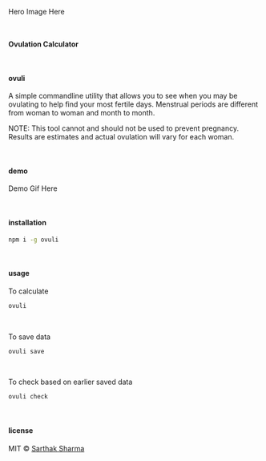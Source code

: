 <p align="center">
  <!-- <img src="./hero.png" height="200px"/> -->
  <p>Hero Image Here</p>
  <br><br>
  <b>Ovulation Calculator</b>
  <br>
</p>

&nbsp;

#### ovuli

A simple commandline utility that allows you to see when you may be ovulating to help find your most fertile days. Menstrual periods are different from woman to woman and month to month.

NOTE: This tool cannot and should not be used to prevent pregnancy. Results are estimates and actual ovulation will vary for each woman.

&nbsp;

#### demo

<p align="center">
  <!-- <img src="./demo.svg"> -->
  <p>Demo Gif Here</p>
</p>

&nbsp;

#### installation

```sh
npm i -g ovuli
```

&nbsp;

#### usage

To calculate
```sh
ovuli
```

&nbsp;

To save data
```sh
ovuli save
```

&nbsp;

To check based on earlier saved data
```sh
ovuli check
```

&nbsp;

#### license

MIT © [Sarthak Sharma](https://github.com/sarthology)
